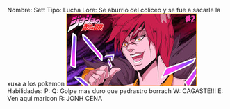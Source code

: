 Nombre: Sett
Tipo: Lucha
Lore: Se aburrio del coliceo y se fue a sacarle la xuxa a los pokemon
![EL JEFE](https://github.com/Riunick/LOLDEX/blob/main/IMAGENES/SETT.jpeg)
Habilidades:
  P: 
  Q: Golpe mas duro que padrastro borrach
  W: CAGASTE!!!
  E: Ven aqui maricon
  R: JONH CENA
